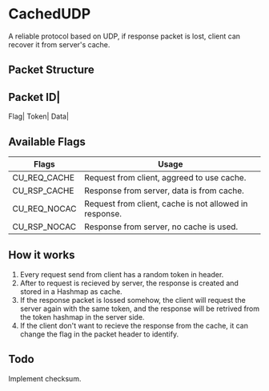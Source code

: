 # CachedUDP
A reliable protocol based on UDP, if response packet is lost, client can recover it from server's cache. 

## Packet Structure
Packet ID|
----------
Flag|
Token|
Data|


## Available Flags
Flags| Usage
-----|-----
CU_REQ_CACHE| Request from client, aggreed to use cache.
CU_RSP_CACHE| Response from server, data is from cache.
CU_REQ_NOCAC| Request from client, cache is not allowed in response.
CU_RSP_NOCAC| Response from server, no cache is used.

## How it works
1. Every request send from client has a random token in header.
2. After to request is recieved by server, the response is created and stored in a Hashmap as cache.
3. If the response packet is lossed somehow, the client will request the server again with the same token, and the response will be retrived from the token hashmap in the server side.
4. If the client don't want to recieve the response from the cache, it can change the flag in the packet header to identify.

## Todo
Implement checksum.
